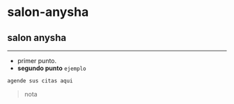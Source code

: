 # salon-anysha
## salon anysha

---

- primer punto.
- **segundo punto** ```ejemplo``` 

```cmd
agende sus citas aqui
```
>nota

